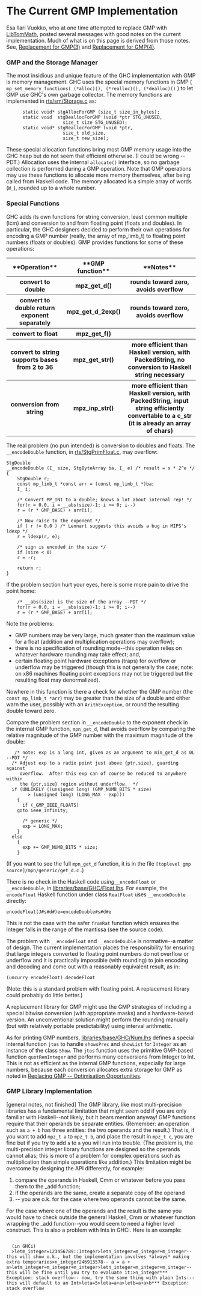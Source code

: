 # The Current GMP Implementation


Esa Ilari Vuokko, who at one time attempted to replace GMP with [ LibTomMath](http://math.libtomcrypt.com/), posted several messages with good notes on the current implementation.  Much of what is on this page is derived from those notes.  See, [ Replacement for GMP(3)](http://www.haskell.org/pipermail/glasgow-haskell-users/2006-August/010669.html) and [ Replacement for GMP(4)](http://www.haskell.org/pipermail/glasgow-haskell-users/2006-August/010674.html).

[](/trac/ghc/attachment/wiki/ReplacingGMPNotes/TheCurrentGMPImplementation/GMP_interface.jpg)

### GMP and the Storage Manager


The most insidious and unique feature of the GHC implementation with GMP is memory management.  GHC uses the special memory functions in GMP ( `mp_set_memory_functions( (*alloc)(), (*realloc)(), (*dealloc)()` ) to let GMP use GHC's own garbage collector.  The memory functions are implemented in [rts/sm/Storage.c](/trac/ghc/browser/ghc/rts/sm/Storage.c) as:

```wiki
	  static void* stgAllocForGMP (size_t size_in_bytes);
	  static void  stgDeallocForGMP (void *ptr STG_UNUSED, 
		  			 size_t size STG_UNUSED);
	  static void* stgReallocForGMP (void *ptr, 
					 size_t old_size, 
					 size_t new_size);
```


These special allocation functions bring most GMP memory usage into the GHC heap but do not seem that efficient otherwise.  (I could be wrong --PDT.)  Allocation uses the internal `allocate()` interface, so no garbage collection is performed during a GMP operation.  Note that GMP operations may use these functions to allocate more memory themselves, after being called from Haskell code.  The memory allocated is a simple array of words (`W_`), rounded up to a whole number.

### Special Functions


GHC adds its own functions for string conversion, least common multiple (lcm) and conversion to and from floating point (floats and doubles).  In particular, the GHC designers decided to perform their own operations for encoding a GMP number (really, the array of mp_limb_t) to floating point numbers (floats or doubles).  GMP provides functions for some of these operations:

<table><tr><th>**Operation**</th>
<th>**GMP function**</th>
<th>**Notes**</th></tr>
<tr><th> convert to double </th>
<th> mpz_get_d() </th>
<th> rounds toward zero, avoids overflow 
</th></tr>
<tr><th> convert to double
return exponent separately </th>
<th> mpz_get_d_2exp() </th>
<th> rounds toward zero, avoids overflow 
</th></tr>
<tr><th> convert to float </th>
<th> mpz_get_f()
</th>
<th></th></tr>
<tr><th> convert to string
supports bases from 2 to 36 </th>
<th> mpz_get_str() </th>
<th> more efficient than Haskell version,
with PackedString, no conversion to Haskell string necessary 
</th></tr>
<tr><th> conversion from string </th>
<th> mpz_inp_str() </th>
<th> more efficient than Haskell version,
with PackedString, input string efficiently convertable to a c_str
(it is already an array of chars) 
</th></tr></table>


The real problem (no pun intended) is conversion to doubles and floats.  The `__encodeDouble` function, in [rts/StgPrimFloat.c](/trac/ghc/browser/ghc/rts/StgPrimFloat.c), may overflow:

```wiki
StgDouble
__encodeDouble (I_ size, StgByteArray ba, I_ e) /* result = s * 2^e */
{
    StgDouble r;
    const mp_limb_t *const arr = (const mp_limb_t *)ba;
    I_ i;

    /* Convert MP_INT to a double; knows a lot about internal rep! */
    for(r = 0.0, i = __abs(size)-1; i >= 0; i--)
	r = (r * GMP_BASE) + arr[i];

    /* Now raise to the exponent */
    if ( r != 0.0 ) /* Lennart suggests this avoids a bug in MIPS's ldexp */
	r = ldexp(r, e);

    /* sign is encoded in the size */
    if (size < 0)
	r = -r;

    return r;
}
```


If the problem section hurt your eyes, here is some more pain to drive the point home:

```wiki
    /* __abs(size) is the size of the array --PDT */
    for(r = 0.0, i = __abs(size)-1; i >= 0; i--)
	r = (r * GMP_BASE) + arr[i];
```


Note the problems:

- GMP numbers may be very large, much greater than the maximum value for a float (addition and multiplication operations may overflow); 
- there is no specification of rounding mode--this operation relies on whatever hardware rounding may take effect; and,
- certain floating point hardware exceptions (traps) for overflow or underflow may be triggered (though this is not generally the case; note: on x86 machines floating point exceptions may not be triggered but the resulting float may denormalized).


Nowhere in this function is there a check for whether the GMP number (the `const mp_limb_t *arr`) may be greater than the size of a double and either warn the user, possibly with an `ArithException`, or round the resulting double toward zero.  


Compare the problem section in `__encodeDouble` to the exponent check in the internal GMP function, `mpn_get_d`, that avoids overflow by comparing the relative magnitude of the GMP number with the maximum magnitude of the double:

```wiki
   /* note: exp is a long int, given as an argument to min_get_d as 0L --PDT */
  /* Adjust exp to a radix point just above {ptr,size}, guarding against
     overflow.	After this exp can of course be reduced to anywhere within
     the {ptr,size} region without underflow.  */
  if (UNLIKELY ((unsigned long) (GMP_NUMB_BITS * size)
		> (unsigned long) (LONG_MAX - exp)))
    {
      if (_GMP_IEEE_FLOATS)
	goto ieee_infinity;

      /* generic */
      exp = LONG_MAX;
    }
  else
    {
      exp += GMP_NUMB_BITS * size;
    }
```


(If you want to see the full `mpn_get_d` function, it is in the file `[toplevel gmp source]/mpn/generic/get_d.c` .)  


There is no check in the Haskell code *using*`__encodeFloat` or `__encodeDouble`, in [libraries/base/GHC/Float.lhs](/trac/ghc/browser/ghc/libraries/base/GHC/Float.lhs).  For example, the `encodeFloat` Haskell function under class `RealFloat` uses `__encodeDouble` directly:

```
encodeFloat(J#s#d#)e=encodeDouble#s#d#e
```


This is not the case with the safer `fromRat` function which ensures the Integer falls in the range of the mantissa (see the source code).


The problem with `__encodeFloat` and `__encodeDouble` is normative--a matter of design.  The current implementation places the responsibility for ensuring that large integers converted to floating point numbers do not overflow or underflow and it is practically impossible (with rounding) to join encoding and decoding and come out with a reasonably equivalent result, as in:

```
(uncurry encodeFloat).decodeFloat
```


(Note: this is a standard problem with floating point.  A replacement library could probably do little better.)


A replacement library for GMP might use the GMP strategies of including a special bitwise conversion (with appropriate masks) and a hardware-based version.  An unconventional solution might perform the rounding manually (but with relatively portable predictability) using interval arithmetic.  


As for printing GMP numbers, [libraries/base/GHC/Num.lhs](/trac/ghc/browser/ghc/libraries/base/GHC/Num.lhs) defines a special internal function `jtos` to handle `showsPrec` and `showList` for `Integer` as an instance of the class `Show`.  The `jtos` function uses the primitive GMP-based function `quotRemInteger` and performs many conversions from Integer to Int.  This is not as efficient as the internal GMP functions, especially for large numbers, because each conversion allocates extra storage for GMP as noted in [Replacing GMP -- Optimisation Opportunities](replacing-gmp-notes#optimisation-opportunities).

### GMP Library Implementation


\[general notes, not finished\] The GMP library, like most multi-precision libraries has a fundamental limitation that might seem odd if you are only familiar with Haskell--not likely, but it bears mention anyway!  GMP functions require that their operands be separate entities.  (Remember: an operation such as `a + b` has three entities: the two operands and the result.)  That is, if you want to add `mpz_t a` to `mpz_t b`, and place the result in `mpz_t c`, you are fine but if you try to add `a` to `a` you will run into trouble.  (The problem is, the multi-precision integer library functions are designed so the operands cannot alias; this is more of a problem for complex operations such as multiplication than simple operations like addition.)  This limitation might be overcome by designing the API differently, for example:

1. compare the operands in Haskell, Cmm or whatever before you pass them to the _add function; 
1. if the operands are the same, create a separate copy of the operand
1. -- you are o.k. for the case where two operands cannot be the same.  


For the case where one of the operands and the result is the same you would have to check outside the general Haskell, Cmm or whatever function wrapping the _add function--you would seem to need a higher level construct.  This is also a problem with Ints in GHCi.  Here is an example:

```

  (in GHCi)
  >letm_integer=123456789::Integer>letn_integer=m_integer+m_integer-- this will show o.k., but the implementation involves *always* making extra temporaries>n_integer246913578-- a = a + a>letm_integer=m_integer+m_integer>letn_integer=m_integer+m_integer-- this will be fine until you try to evaluate it:>n_integer*** Exception: stack overflow-- now, try the same thing with plain Ints:-- this will default to an Int>leta=5>leta=a+a>letb=a+a>b*** Exception: stack overflow
```